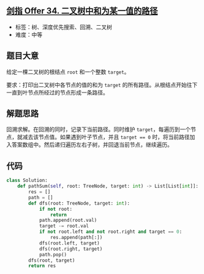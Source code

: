 ## [剑指 Offer 34. 二叉树中和为某一值的路径](https://leetcode-cn.com/problems/er-cha-shu-zhong-he-wei-mou-yi-zhi-de-lu-jing-lcof/)

- 标签：树、深度优先搜索、回溯、二叉树
- 难度：中等

## 题目大意

给定一棵二叉树的根结点 `root` 和一个整数 `target`。

要求：打印出二叉树中各节点的值的和为 `target` 的所有路径。从根结点开始往下一直到叶节点所经过的节点形成一条路径。

## 解题思路

回溯求解。在回溯的同时，记录下当前路径。同时维护 `target`，每遍历到一个节点，就减去该节点值。如果遇到叶子节点，并且 `target == 0` 时，将当前路径加入答案数组中。然后递归遍历左右子树，并回退当前节点，继续遍历。

## 代码

```Python
class Solution:
    def pathSum(self, root: TreeNode, target: int) -> List[List[int]]:
        res = []
        path = []
        def dfs(root: TreeNode, target: int):
            if not root:
                return
            path.append(root.val)
            target -= root.val
            if not root.left and not root.right and target == 0:
                res.append(path[:])
            dfs(root.left, target)
            dfs(root.right, target)
            path.pop()
        dfs(root, target)
        return res

```

